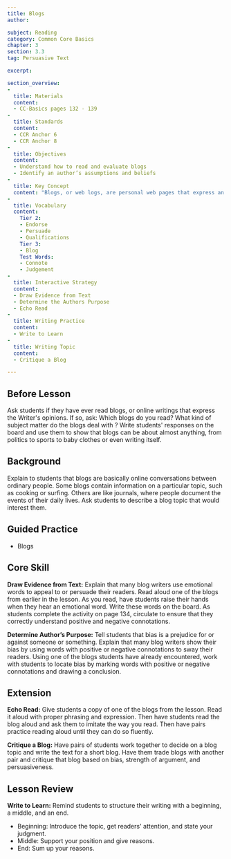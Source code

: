 ```yaml
---
title: Blogs
author:

subject: Reading
category: Common Core Basics
chapter: 3
section: 3.3
tag: Persuasive Text

excerpt:

section_overview:
-
  title: Materials
  content:
  - CC-Basics pages 132 - 139
-
  title: Standards
  content:
  - CCR Anchor 6
  - CCR Anchor 8
-
  title: Objectives
  content:
  - Understand how to read and evaluate blogs
  - Identify an author’s assumptions and beliefs
-
  title: Key Concept
  content: "Blogs, or web logs, are personal web pages that express an author’s ideas or opinions"
-
  title: Vocabulary
  content:
    Tier 2:
    - Endorse
    - Persuade
    - Qualifications
    Tier 3:
    - Blog
    Test Words:
    - Connote
    - Judgement
-
  title: Interactive Strategy
  content:
  - Draw Evidence from Text
  - Determine the Authors Purpose
  - Echo Read
-
  title: Writing Practice
  content:
  - Write to Learn
-
  title: Writing Topic
  content:
  - Critique a Blog

---
```

## Before Lesson

Ask students if they have ever read blogs, or online writings that express the Writer's opinions. If so, ask: Which blogs do you read? What kind of subject matter do the blogs deal with ? Write students' responses on the board and use them to show that blogs can be about almost anything, from politics to sports to baby clothes or even writing itself.

## Background

Explain to students that blogs are basically online conversations between ordinary people. Some blogs contain information on a particular topic, such as cooking or surfing. Others are like journals, where people document the events of their daily lives. Ask students to describe a blog topic that would interest them.

## Guided Practice

- Blogs

## Core Skill

**Draw Evidence from Text:** Explain that many blog writers use emotional words to appeal to or persuade their readers. Read aloud one of the blogs from earlier in the lesson. As you read, have students raise their hands when they hear an emotional word. Write these words on the board. As students complete the activity on page 134, circulate to ensure that they correctly understand positive and negative connotations.

**Determine Author’s Purpose:** Tell students that bias is a prejudice for or against someone or something. Explain that many blog writers show their bias by using words with positive or negative connotations to sway their readers. Using one of the blogs students have already encountered, work with students to locate bias by marking words with positive or negative connotations and drawing a conclusion.

## Extension

**Echo Read:** Give students a copy of one of the blogs from the lesson. Read it aloud with proper phrasing and expression. Then have students read the blog aloud and ask them to imitate the way you read. Then have pairs practice reading aloud until they can do so fluently.

**Critique a Blog:** Have pairs of students work together to decide on a blog topic and write the text for a short blog. Have them trade blogs with another pair and critique that blog based on bias, strength of argument, and persuasiveness.

## Lesson Review

**Write to Learn:** Remind students to structure their writing with a beginning, a middle, and an end.

- Beginning: Introduce the topic, get readers' attention, and state your judgment.
- Middle: Support your position and give reasons.
- End: Sum up your reasons.
